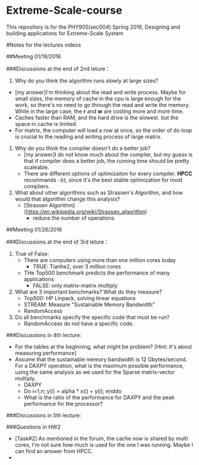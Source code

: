 # Extreme-Scale-course
This repository is for the PHY905(sec004) Spring 2016, Designing and building applications for Extreme-Scale System

#Notes for the lectures videos 

##Meeting 01/19/2016

###Discussions at the end of 2nd leture：

1. Why do you think the algorithm runs slowly at large sizes?
  - [my answer]I'm thinking about the read and write process. Maybe for small sizes, the memory of cache in the cpu is large enough for the work, so there's no need to go through the read and write the memory. While in the large case, the **r** and **w** are costing more and more time.
  - Caches faster than RAM, and the hard drive is the slowest. but the space in cache is limited.
  - For matrix, the computer will load a row at once, so the order of do loop is crucial to the reading and writing process of large matrix.
1. Why do you think the compiler doesn't do a better job?
	- [my answer]I do not know much about the compiler, but my guess is that if compiler does a better job, the running time should be pretty scaleable.
	- There are different options of optimizaiton for every compiler. **HPCC** recommands `-O3`, since it's the best stable optimization for most compliers.
1. What about other algorithms such as Strassen's Algorithm, and how would that algorithm change this analysis?
	- [Strassen Algorithm] (https://en.wikipedia.org/wiki/Strassen_algorithm)
		- reduce the number of operations

##Meeting 01/26/2016

###Discussions at the end of 3rd leture：
1. True of False:
	- There are computers using more than one million cores today
		- TRUE: Tianhe2, over 3 million cores
	- THe Top500 benchmark predicts the performance of many applications
		- FALSE: only matrix-matrix multiply
1. What are 3 important benchmarks? What do they measure?
	- Top500: HP Linpack, solving linear equations
	- STREAM: Measure "Sustainable Memory Bandwidth"
	- RandomAccess
1. Do all benchmarks specify the specific code that must be run?
	-	RandomAccess do not have a specific code.

###Discussions in 4th lecture:
- For the tables at the beginning, what might be problem? [Hint: it's about measuring performance]
- Assume that the sustainable memory bandwidth is 12 Gbytes/second. For a DAXPY operation, what is the maximum possible performance, using the same analysis as we used for the Sparse matrix-vector multiply. 
	- DAXPY
	- Do i=1,n; y(i) = alpha * x(i) + y(i); enddo
	- What is the ratio of the performance for DAXPY and the peak performance for the processor?

###Discussions in 5th lecture:


###Questions in HW2
- [Task#2] As mentioned in the forum, the cache now is shared by multi cores, I'm not sure how much is used for the one I was running. Maybe I can find an answer from HPCC. 
- 
